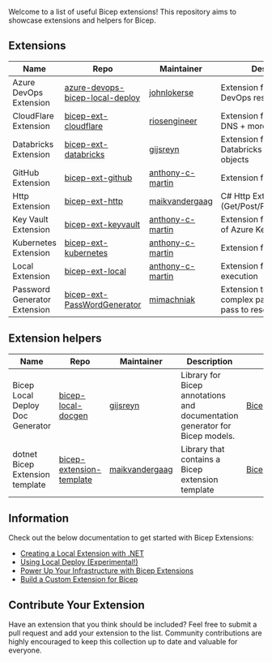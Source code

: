 Welcome to a  list of useful Bicep extensions! This repository aims to showcase extensions and helpers for Bicep.

## Extensions

| Name                         | Repo                                  | Maintainer             | Description                                                  |
| ---------------------------- | ------------------------------------- | ---------------------- | ------------------------------------------------------------ |
| Azure DevOps Extension       | [azure-devops-bicep-local-deploy][00] | [johnlokerse][13]      | Extension for Azure DevOps resources                         |
| CloudFlare Extension | [bicep-ext-cloudflare][19] | [riosengineer][20] | Extension for CloudFlare DNS + more |
| Databricks Extension         | [bicep-ext-databricks][01]            | [gijsreyn][14]         | Extension for creating Databricks resources and objects      |
| GitHub Extension             | [bicep-ext-github][02]                | [anthony-c-martin][15] | Extension for Github                                         |
| Http Extension               | [bicep-ext-http][03]                  | [maikvandergaag][16]   | C# Http Extension (Get/Post/Put/Patch/Delete)                |
| Key Vault Extension          | [bicep-ext-keyvault][04]              | [anthony-c-martin][15] | Extension for the dataplane of Azure Key Vault               |
| Kubernetes Extension         | [bicep-ext-kubernetes][05]            | [anthony-c-martin][15] | Extension for Kubernetes                                     |
| Local Extension              | [bicep-ext-local][06]                 | [anthony-c-martin][15] | Extension for local execution                                |
| Password Generator Extension | [bicep-ext-PassWordGenerator][07]     | [mimachniak][17]       | Extension to generate complex password and pass to resources |

## Extension helpers

| Name                             | Repo                     | Maintainer     | Description                                                                 | Package                 |
| -------------------------------- | ------------------------ | -------------- | --------------------------------------------------------------------------- | ----------------------- |
| Bicep Local Deploy Doc Generator | [bicep-local-docgen][08] | [gijsreyn][14] | Library for Bicep annotations and documentation generator for Bicep models. | [Bicep.LocalDeploy][09] |
| dotnet Bicep Extension template | [bicep-extension-template][21] | [maikvandergaag][16] | Library that contains a Bicep extension template |[Bicep.Extension.Templates][22] | 

## Information

Check out the below documentation to get started with Bicep Extensions:

* [Creating a Local Extension with .NET][10]
* [Using Local Deploy (Experimental!)][11]
* [Power Up Your Infrastructure with Bicep Extensions][12]
* [Build a Custom Extension for Bicep][18]

## Contribute Your Extension

Have an extension that you think should be included? Feel free to submit a pull request and add your extension to the list. Community contributions are highly encouraged to keep this collection up to date and valuable for everyone.

<!-- Link reference definitions -->
[00]: https://github.com/johnlokerse/azure-devops-bicep-local-deploy
[01]: https://github.com/Gijsreyn/bicep-ext-databricks
[02]: https://github.com/anthony-c-martin/bicep-ext-github
[03]: https://github.com/maikvandergaag/bicep-ext-http
[04]: https://github.com/anthony-c-martin/bicep-ext-keyvault
[05]: https://github.com/anthony-c-martin/bicep-ext-kubernetes
[06]: https://github.com/anthony-c-martin/bicep-ext-local
[07]: https://github.com/mimachniak/bicep-ext-PassWordGenerator
[08]: https://github.com/Gijsreyn/bicep-local-docgen
[09]: https://www.nuget.org/packages/Bicep.LocalDeploy
[10]: https://github.com/Azure/bicep/blob/main/docs/experimental/local-deploy-dotnet-quickstart.md
[11]: https://github.com/Azure/bicep/blob/main/docs/experimental/local-deploy.md
[12]: https://msftplayground.com/2025/09/bicep-extensions
[13]: https://github.com/johnlokerse
[14]: https://github.com/Gijsreyn
[15]: https://github.com/anthony-c-martin
[16]: https://github.com/maikvandergaag
[17]: https://github.com/mimachniak
[18]: https://msftplayground.com/2025/09/bicep-custom-extension
[19]: https://github.com/riosengineer/cloudflare-bicep-deploy
[20]: https://github.com/riosengineer
[21]: https://github.com/maikvandergaag/bicep-extension-template
[22]: https://www.nuget.org/packages/Bicep.Extension.Templates
